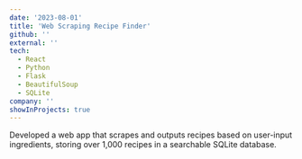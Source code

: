 ```yaml
---
date: '2023-08-01'
title: 'Web Scraping Recipe Finder'
github: ''
external: ''
tech:
  - React
  - Python
  - Flask
  - BeautifulSoup
  - SQLite
company: ''
showInProjects: true
---
```


Developed a web app that scrapes and outputs recipes based on user-input ingredients, storing over 1,000 recipes in a searchable SQLite database.
